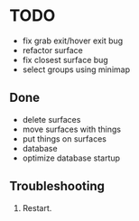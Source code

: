 # TODO

- fix grab exit/hover exit bug
- refactor surface
- fix closest surface bug
- select groups using minimap

## Done

- delete surfaces
- move surfaces with things
- put things on surfaces
- database
- optimize database startup

## Troubleshooting

1) Restart.
